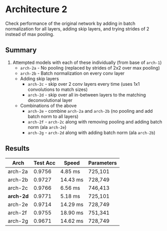 # Architecture 2
Check performance of the original network by adding in batch normalization for all layers, adding skip layers, and trying strides of 2 instead of max pooling.

## Summary
1. Attempted models with each of these individually (from base of `arch-1`)
   - `arch-2a` - No pooling (replaced by strides of 2x2 over max pooling)
   - `arch-2b` - Batch normalization on every conv layer
   - Adding skip layers
     - `arch-2c` - skip over 2 conv layers every time (uses 1x1 convolutions to match sizes)
     - `arch-2d` - skip over all in-between layers to the matching deconvolutional layer
   - Combinations of the above
     - `arch-2e` - combine `arch-2a` and `arch-2b` (no pooling and add batch norm to all layers)
     - `arch-2f` - `arch-2c` along with removing pooling and adding batch norm (ala `arch-2e`)
     - `arch-2g` - `arch-2d` along with adding batch norm (ala `arch-2b`)

## Results

Arch | Test Acc | Speed | Parameters
--- | --- | --- | ---
arch-2a | 0.9756 | 4.85 ms | 725,101
arch-2b | 0.9727 | 14.43 ms | 728,749
arch-2c | 0.9766 | 6.56 ms | 746,413
**arch-2d** | 0.9771 | 5.18 ms | 725,101
arch-2e | 0.9714 | 14.29 ms | 728,749
arch-2f | 0.9755 | 18.90 ms | 751,341
arch-2g | 0.9671 | 14.62 ms | 728,749